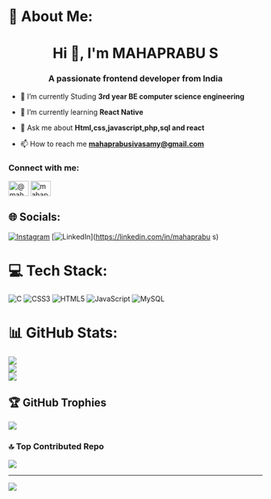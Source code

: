 # 💫 About Me:
<h1 align="center">Hi 👋, I'm MAHAPRABU S</h1>
<h3 align="center">A passionate frontend developer from India</h3>

- 🔭 I’m currently Studing **3rd year BE computer science engineering**

- 🌱 I’m currently learning **React Native**

- 💬 Ask me about **Html,css,javascript,php,sql and react**

- 📫 How to reach me **mahaprabusivasamy@gmail.com**

<h3 align="left">Connect with me:</h3>
<p align="left">
<a href="https://www.hackerrank.com/@mahaprabusivasa1" target="blank"><img align="center" src="https://raw.githubusercontent.com/rahuldkjain/github-profile-readme-generator/master/src/images/icons/Social/hackerrank.svg" alt="@mahaprabusivasa1" height="30" width="40" /></a>
<a href="https://www.leetcode.com/mahaprabusivasamy" target="blank"><img align="center" src="https://raw.githubusercontent.com/rahuldkjain/github-profile-readme-generator/master/src/images/icons/Social/leet-code.svg" alt="mahaprabusivasamy" height="30" width="40" /></a>
</p>


## 🌐 Socials:
[![Instagram](https://img.shields.io/badge/Instagram-%23E4405F.svg?logo=Instagram&logoColor=white)](https://instagram.com/@mahaprabu_official) [![LinkedIn](https://img.shields.io/badge/LinkedIn-%230077B5.svg?logo=linkedin&logoColor=white)](https://linkedin.com/in/mahaprabu s) 

# 💻 Tech Stack:
![C](https://img.shields.io/badge/c-%2300599C.svg?style=for-the-badge&logo=c&logoColor=white) ![CSS3](https://img.shields.io/badge/css3-%231572B6.svg?style=for-the-badge&logo=css3&logoColor=white) ![HTML5](https://img.shields.io/badge/html5-%23E34F26.svg?style=for-the-badge&logo=html5&logoColor=white) ![JavaScript](https://img.shields.io/badge/javascript-%23323330.svg?style=for-the-badge&logo=javascript&logoColor=%23F7DF1E) ![MySQL](https://img.shields.io/badge/mysql-%2300f.svg?style=for-the-badge&logo=mysql&logoColor=white)
# 📊 GitHub Stats:
![](https://github-readme-stats.vercel.app/api?username=mahaprabusivasamy&theme=radical&hide_border=false&include_all_commits=true&count_private=true)<br/>
![](https://github-readme-streak-stats.herokuapp.com/?user=mahaprabusivasamy&theme=radical&hide_border=false)<br/>
![](https://github-readme-stats.vercel.app/api/top-langs/?username=mahaprabusivasamy&theme=radical&hide_border=false&include_all_commits=true&count_private=true&layout=compact)

## 🏆 GitHub Trophies
![](https://github-profile-trophy.vercel.app/?username=mahaprabusivasamy&theme=radical&no-frame=false&no-bg=false&margin-w=4)

### 🔝 Top Contributed Repo
![](https://github-contributor-stats.vercel.app/api?username=mahaprabusivasamy&limit=5&theme=dark&combine_all_yearly_contributions=true)

---
[![](https://visitcount.itsvg.in/api?id=mahaprabusivasamy&icon=2&color=6)](https://visitcount.itsvg.in)

<!-- Proudly created with GPRM ( https://gprm.itsvg.in ) -->
